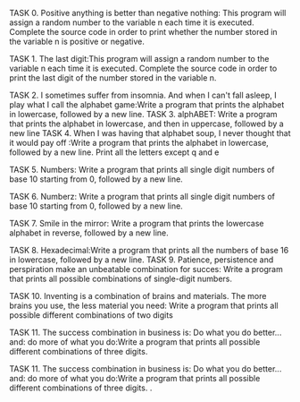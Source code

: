 TASK 0. Positive anything is better than negative nothing: This program will assign a random number to the variable n each time it is executed. Complete the source code in order to print whether the number stored in the variable n is positive or negative.


TASK 1. The last digit:This program will assign a random number to the variable n each time it is executed. Complete the source code in order to print the last digit of the number stored in the variable n.

TASK 2. I sometimes suffer from insomnia. And when I can't fall asleep, I play what I call the alphabet game:Write a program that prints the alphabet in lowercase, followed by a new line.
TASK 3. alphABET: Write a program that prints the alphabet in lowercase, and then in uppercase, followed by a new line
TASK 4. When I was having that alphabet soup, I never thought that it would pay off :Write a program that prints the alphabet in lowercase, followed by a new line. Print all the letters except q and e

TASK 5. Numbers: Write a program that prints all single digit numbers of base 10 starting from 0, followed by a new line.


TASK 6. Numberz: Write a program that prints all single digit numbers of base 10 starting from 0, followed by a new line.

TASK 7. Smile in the mirror: Write a program that prints the lowercase alphabet in reverse, followed by a new line.

TASK 8. Hexadecimal:Write a program that prints all the numbers of base 16 in lowercase, followed by a new line.
TASK 9. Patience, persistence and perspiration make an unbeatable combination for succes: Write a program that prints all possible combinations of single-digit numbers.

TASK 10. Inventing is a combination of brains and materials. The more brains you use, the less material you need: Write a program that prints all possible different combinations of two digits

TASK 11. The success combination in business is: Do what you do better... and: do more of what you do:Write a program that prints all possible different combinations of three digits.

TASK 11. The success combination in business is: Do what you do better... and: do more of what you do:Write a program that prints all possible different combinations of three digits.
.
